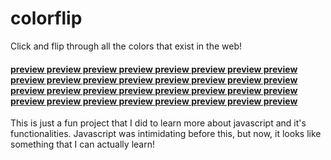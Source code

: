 # colorflip
Click and flip through all the colors that exist in the web!

#### <a href="https://aakarsh-b.github.io/colorflip" target="_blank">preview preview preview preview preview preview preview preview preview preview preview preview preview preview preview preview preview preview preview preview preview preview preview preview preview preview preview preview preview preview preview preview</a>

This is just a fun project that I did to learn more about javascript and it's functionalities. Javascript was intimidating before this, but now, it looks like something that I can actually learn!
